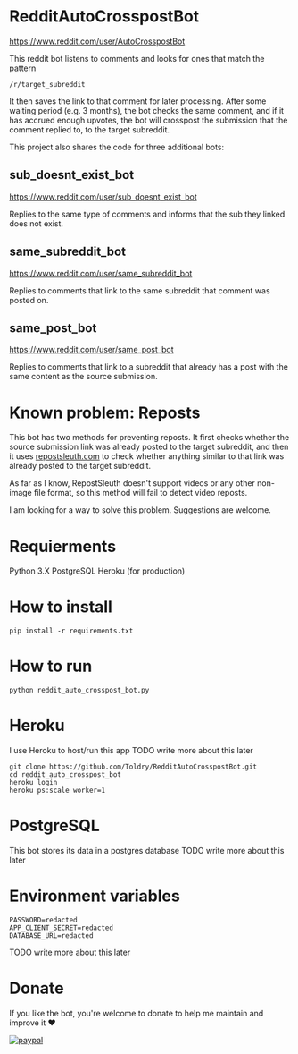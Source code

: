# RedditAutoCrosspostBot
https://www.reddit.com/user/AutoCrosspostBot

This reddit bot listens to comments and looks for ones that match the pattern 

`/r/target_subreddit`

It then saves the link to that comment for later processing.
After some waiting period  (e.g. 3 months), the bot checks the same comment, and if it has accrued enough upvotes, the bot will crosspost the submission that the comment replied to, to the target subreddit.

This project also shares the code for three additional bots:

## sub_doesnt_exist_bot
https://www.reddit.com/user/sub_doesnt_exist_bot

Replies to the same type of comments and informs that the sub they linked does not exist.


## same_subreddit_bot
https://www.reddit.com/user/same_subreddit_bot

Replies to comments that link to the same subreddit that comment was posted on.

## same_post_bot
https://www.reddit.com/user/same_post_bot

Replies to comments that link to a subreddit that already has a post with the same content as the source submission.

# Known problem: Reposts
This bot has two methods for preventing reposts. It first checks whether the source submission link was already posted to the target subreddit, and then it uses [repostsleuth.com](https://www.repostsleuth.com) to check whether anything similar to that link was already posted to the target subreddit.

As far as I know, RepostSleuth doesn't support videos or any other non-image file format, so this method will fail to detect video reposts.

I am looking for a way to solve this problem. Suggestions are welcome.

# Requierments
Python 3.X
PostgreSQL
Heroku (for production)

# How to install 
`pip install -r requirements.txt`

# How to run
`python reddit_auto_crosspost_bot.py`


# Heroku
I use Heroku to host/run this app
TODO write more about this later

```
git clone https://github.com/Toldry/RedditAutoCrosspostBot.git
cd reddit_auto_crosspost_bot
heroku login
heroku ps:scale worker=1
```

# PostgreSQL
This bot stores its data in a postgres database
TODO write more about this later

# Environment variables
```
PASSWORD=redacted
APP_CLIENT_SECRET=redacted
DATABASE_URL=redacted
```
TODO write more about this later

# Donate
If you like the bot, you're welcome to donate to help me maintain and improve it ❤

[![paypal](https://www.paypalobjects.com/en_US/i/btn/btn_donateCC_LG.gif)](https://www.paypal.com/cgi-bin/webscr?cmd=_s-xclick&hosted_button_id=FBQP2PLKZJ988)
